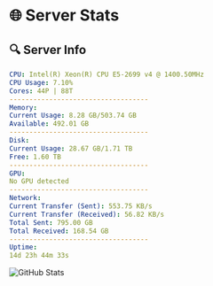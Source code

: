 # 🌐 Server Stats
## 🔍 Server Info
```yaml
CPU: Intel(R) Xeon(R) CPU E5-2699 v4 @ 1400.50MHz
CPU Usage: 7.10%
Cores: 44P | 88T
-----------------------------------
Memory:
Current Usage: 8.28 GB/503.74 GB
Available: 492.01 GB
-----------------------------------
Disk:
Current Usage: 28.67 GB/1.71 TB
Free: 1.60 TB
-----------------------------------
GPU:
No GPU detected
-----------------------------------
Network:
Current Transfer (Sent): 553.75 KB/s
Current Transfer (Received): 56.82 KB/s
Total Sent: 795.00 GB
Total Received: 168.54 GB
-----------------------------------
Uptime:
14d 23h 44m 33s
```
![GitHub Stats](https://img.shields.io/badge/Updated-2025-05-04_16:53:21-blue)